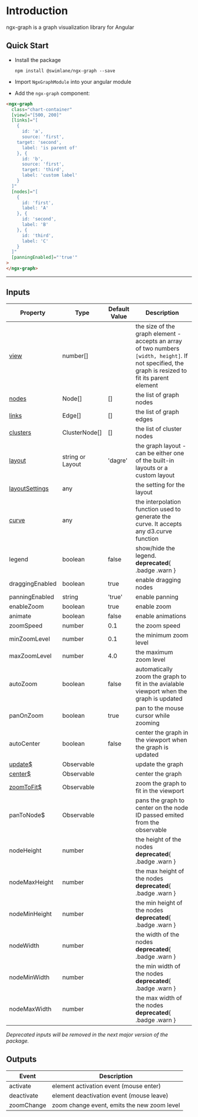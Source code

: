 # Introduction

ngx-graph is a graph visualization library for Angular

## Quick Start

- Install the package

  `npm install @swimlane/ngx-graph --save`

- Import `NgxGraphModule` into your angular module
- Add the `ngx-graph` component:

```html { playground }
<ngx-graph
  class="chart-container"
  [view]="[500, 200]"
  [links]="[
    {
      id: 'a',
      source: 'first',
    target: 'second',
      label: 'is parent of'
    }, {
      id: 'b',
      source: 'first',
      target: 'third',
      label: 'custom label'
    }
  ]"
  [nodes]="[
    {
      id: 'first',
      label: 'A'
    }, {
      id: 'second',
      label: 'B'
    }, {
      id: 'third',
      label: 'C'
    }
  ]"
  [panningEnabled]="'true'"
>
</ngx-graph>
```

---

## Inputs

| Property                                                  | Type                | Default Value | Description                                                                                                                                         |
| --------------------------------------------------------- | ------------------- | ------------- | --------------------------------------------------------------------------------------------------------------------------------------------------- |
| [view](/demos/interactive-demo#dimensions)                | number[]            |               | the size of the graph element - accepts an array of two numbers `[width, height]`. If not specified, the graph is resized to fit its parent element |
| [nodes](/data-format)                                     | Node[]              | []            | the list of graph nodes                                                                                                                             |
| [links](/data-format)                                     | Edge[]              | []            | the list of graph edges                                                                                                                             |
| [clusters](/data-format)                                  | ClusterNode[]       | []            | the list of cluster nodes                                                                                                                           |
| [layout](/layouts)                                        | string or Layout    | 'dagre'       | the graph layout - can be either one of the built-in layouts or a custom layout                                                                     |
| [layoutSettings](/layouts)                                | any                 |               | the setting for the layout                                                                                                                          |
| [curve](/demos/interactive-demo#line-curve-interpolation) | any                 |               | the interpolation function used to generate the curve. It accepts any d3.curve function                                                             |
| legend                                                    | boolean             | false         | show/hide the legend. **deprecated**{ .badge .warn }                                                                                                |
| draggingEnabled                                           | boolean             | true          | enable dragging nodes                                                                                                                               |
| panningEnabled                                            | string             | 'true'          | enable panning                                                                                                                                      |
| enableZoom                                                | boolean             | true          | enable zoom                                                                                                                                         |
| animate                                                   | boolean             | false         | enable animations                                                                                                                                   |
| zoomSpeed                                                 | number              | 0.1           | the zoom speed                                                                                                                                      |
| minZoomLevel                                              | number              | 0.1           | the minimum zoom level                                                                                                                              |
| maxZoomLevel                                              | number              | 4.0           | the maximum zoom level                                                                                                                              |
| autoZoom                                                  | boolean             | false         | automatically zoom the graph to fit in the avialable viewport when the graph is updated                                                             |
| panOnZoom                                                 | boolean             | true          | pan to the mouse cursor while zooming                                                                                                               |
| autoCenter                                                | boolean             | false         | center the graph in the viewport when the graph is updated                                                                                          |
| [update\$](/demos/interactive-demo#triggering-update)     | Observable<boolean> |               | update the graph                                                                                                                                    |
| [center\$](/demos/interactive-demo#centering-the-graph)   | Observable<boolean> |               | center the graph                                                                                                                                    |
| [zoomToFit\$](/demos/interactive-demo#fit-to-view)        | Observable<boolean> |               | zoom the graph to fit in the viewport                                                                                                               |
| panToNode\$                                               | Observable<number>  |               | pans the graph to center on the node ID passed emited from the observable                                                                           |
| nodeHeight                                                | number              |               | the height of the nodes **deprecated**{ .badge .warn }                                                                                              |
| nodeMaxHeight                                             | number              |               | the max height of the nodes **deprecated**{ .badge .warn }                                                                                          |
| nodeMinHeight                                             | number              |               | the min height of the nodes **deprecated**{ .badge .warn }                                                                                          |
| nodeWidth                                                 | number              |               | the width of the nodes **deprecated**{ .badge .warn }                                                                                               |
| nodeMinWidth                                              | number              |               | the min width of the nodes **deprecated**{ .badge .warn }                                                                                           |
| nodeMaxWidth                                              | number              |               | the max width of the nodes **deprecated**{ .badge .warn }                                                                                           |

_Deprecated inputs will be removed in the next major version of the package._

## Outputs

| Event      | Description                                 |
| ---------- | ------------------------------------------- |
| activate   | element activation event (mouse enter)      |
| deactivate | element deactivation event (mouse leave)    |
| zoomChange | zoom change event, emits the new zoom level |
